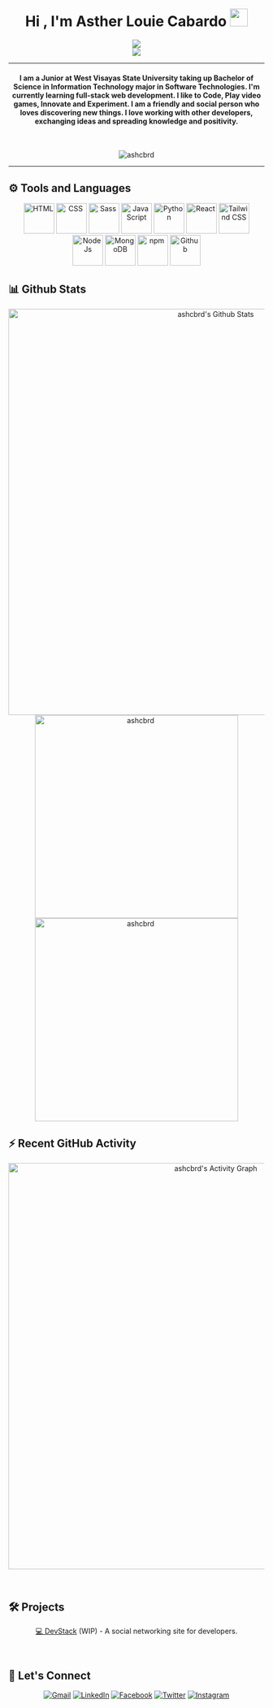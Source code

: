 <h1 align="center"> Hi , I'm Asther Louie Cabardo <img src="https://media.giphy.com/media/hvRJCLFzcasrR4ia7z/giphy.gif" width="35"></h1>
<p align="center">
 <a href="https://github.com/DenverCoder1/readme-typing-svg"><img src="https://readme-typing-svg.herokuapp.com?lines=Information+Technology+Student;Software+Technologies;Front-End+Web+Developer;Nighthawk+•+Nyctophile+•+Nightjar&center=true&width=500&height=50"></a><br>
 <a href="https://media1.giphy.com/media/3oEduOXu3DBfTazzaw/giphy.gif?cid=ecf05e47iev2ed7f147xb6ye6vdtjre7zjp41f00yhxnzdtu&rid=giphy.gif&ct=g"><img src="https://media1.giphy.com/media/3oEduOXu3DBfTazzaw/giphy.gif?cid=ecf05e47iev2ed7f147xb6ye6vdtjre7zjp41f00yhxnzdtu&rid=giphy.gif&ct=g"></a>
</p>
<hr/>
<h4 align="center">I am a Junior at West Visayas State University taking up Bachelor of Science in Information Technology major in Software Technologies. I'm currently learning full-stack web development. I like to Code, Play video games, Innovate and Experiment. I am a friendly and social person who loves discovering new things. I love working with other developers, exchanging ideas and spreading knowledge and positivity.</h4>
<br>
<p align="center"> <img src="https://komarev.com/ghpvc/?username=ashcbrd&label=Profile%20views&color=0e75b6&style=plastic" alt="ashcbrd" /> </p>

<hr/>

## ⚙️ Tools and Languages

<p align="center">
 <img src="https://cdn.iconscout.com/icon/premium/png-256-thumb/html5-3-502526.png" alt="HTML" width="60px"/>
 <img src="https://cdn.iconscout.com/icon/free/png-256/css-131-722685.png" alt="CSS" width="60px"/>
 <img src="https://cdn.iconscout.com/icon/free/png-256/sass-2752078-2284895.png" alt="Sass" width="60px"/>
 <img src="https://cdn.iconscout.com/icon/free/png-256/javascript-2752148-2284965.png" alt="JavaScript" width="60px"/>
 <img src="https://cdn.iconscout.com/icon/free/png-256/python-2-226051.png" alt="Python" width="60px"/>
 <img src="https://cdn4.iconfinder.com/data/icons/logos-3/600/React.js_logo-512.png" alt="React" width="60px"/>
 <img src="https://upload.wikimedia.org/wikipedia/commons/thumb/d/d5/Tailwind_CSS_Logo.svg/1024px-Tailwind_CSS_Logo.svg.png" alt="Tailwind CSS" width="60px"/>
 <img src="https://cdn.iconscout.com/icon/free/png-256/node-js-1-1174935.png" alt="NodeJs" width="60px"/>
 <img src="https://cdn.iconscout.com/icon/free/png-256/mongodb-3521676-2945120.png" alt="MongoDB" width="60px"/>
 <img src="https://cdn.iconscout.com/icon/free/png-256/npm-226037.png" alt="npm" width="60px"/>
 <img src="https://cdn.iconscout.com/icon/free/png-256/github-1521500-1288242.png" alt="Github" width="60px"/>
</p>


## 📊 Github Stats 


  <p align="center">
    <a href="https://github.com/ryo-ma/github-profile-trophy"><img alt="ashcbrd's Github Stats" src="https://github-profile-trophy.vercel.app/?username=ashcbrd&theme=onedark&row=1" width="800px"/></a>	  
<br/>
	  <img src="https://github-readme-stats.vercel.app/api/top-langs?username=ashcbrd&show_icons=true&locale=en&layout=compact&theme=onedark" alt="ashcbrd" width="400px"/>
	  <img src="https://github-readme-streak-stats.herokuapp.com/?user=ashcbrd&theme=onedark" alt="ashcbrd" width="400px"/>
  <br/>
  </p>



## ⚡ Recent GitHub Activity

<p align="center">
	<a href="https://github.com/ashcbrd"><img alt="ashcbrd's Activity Graph" src="https://activity-graph.herokuapp.com/graph?username=ashcbrd&custom_title=Asther%20Louie's%20Contribution%20Graph&theme=react-dark" width="800px"/></a>

</p>


<br/>

## 🛠 Projects
<p align="center">
	<p align="center"><a href="https://github.com/ashcbrd/DevStack">💻 DevStack</a> (WIP) - A social networking site for developers.</p>
</p>

<br/>

## 🤝 Let's Connect

<p align="center">
	<a href="mailto:cabardoash@gmail.com"><img src="https://img.icons8.com/bubbles/50/000000/gmail.png" alt="Gmail"/></a>
	<a href="https://www.linkedin.com/in/asther-louie-cabardo-46b0b1213"><img src="https://img.icons8.com/bubbles/50/000000/linkedin.png" alt="LinkedIn"/></a>
	<a href="https://www.facebook.com/ashterlouie.cabardo"><img src="https://img.icons8.com/bubbles/50/000000/facebook-new.png" alt="Facebook"/></a>
	<a href="https://twitter.com/ashcbrd"><img src="https://img.icons8.com/bubbles/50/000000/twitter.png" alt="Twitter"></a>
	<a href="https://instagram.com/ashcbrd"><img src="https://img.icons8.com/bubbles/50/000000/instagram.png" alt="Instagram"></a>
</p>
	

